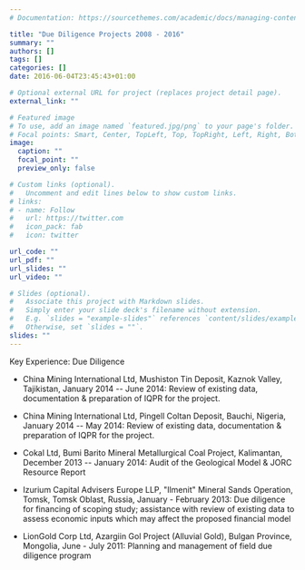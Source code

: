```yaml
---
# Documentation: https://sourcethemes.com/academic/docs/managing-content/

title: "Due Diligence Projects 2008 - 2016"
summary: ""
authors: []
tags: []
categories: []
date: 2016-06-04T23:45:43+01:00

# Optional external URL for project (replaces project detail page).
external_link: ""

# Featured image
# To use, add an image named `featured.jpg/png` to your page's folder.
# Focal points: Smart, Center, TopLeft, Top, TopRight, Left, Right, BottomLeft, Bottom, BottomRight.
image:
  caption: ""
  focal_point: ""
  preview_only: false

# Custom links (optional).
#   Uncomment and edit lines below to show custom links.
# links:
# - name: Follow
#   url: https://twitter.com
#   icon_pack: fab
#   icon: twitter

url_code: ""
url_pdf: ""
url_slides: ""
url_video: ""

# Slides (optional).
#   Associate this project with Markdown slides.
#   Simply enter your slide deck's filename without extension.
#   E.g. `slides = "example-slides"` references `content/slides/example-slides.md`.
#   Otherwise, set `slides = ""`.
slides: ""
---
```


Key Experience:  Due Diligence

-   China Mining International Ltd, Mushiston Tin Deposit, Kaznok Valley, Tajikistan, January 2014 -- June 2014: Review of existing data, documentation & preparation of IQPR for the project.  

-   China Mining International Ltd, Pingell Coltan Deposit, Bauchi, Nigeria, January 2014 -- May 2014: Review of existing data, documentation & preparation of IQPR for the project.  

-   Cokal Ltd, Bumi Barito Mineral Metallurgical Coal Project, Kalimantan, December 2013 -- January 2014: Audit of the Geological Model & JORC Resource Report 

-   Izurium Capital Advisers Europe LLP, "Ilmenit" Mineral Sands Operation, Tomsk, Tomsk Oblast, Russia, January - February 2013:  Due diligence for financing of scoping study; assistance with review of existing data to assess economic inputs which may affect the proposed financial model

-   LionGold Corp Ltd, Azargiin Gol Project (Alluvial Gold), Bulgan Province, Mongolia, June - July 2011:  Planning and management of field due diligence program

